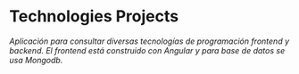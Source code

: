 # Technologies Projects

_Aplicación para consultar diversas tecnologías de programación frontend y backend. El frontend está construido con Angular y para base de datos se usa Mongodb._